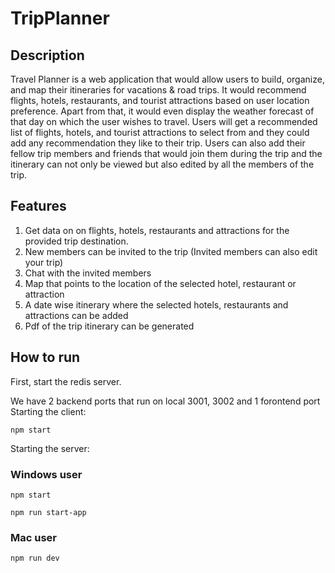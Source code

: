 # TripPlanner

## Description
Travel Planner is a web application that would allow users to build, organize, and map their itineraries for vacations & road trips. It would recommend flights, hotels, restaurants, and tourist attractions based on user location preference. Apart from that, it would even display the weather forecast of that day on which the user wishes to travel. Users will get a recommended list of flights, hotels, and tourist attractions to select from and they could add any recommendation they like to their trip. Users can also add their fellow trip members and friends that would join them during the trip and the itinerary can not only be viewed but also edited by all the members
of the trip.

## Features
1) Get data on on flights, hotels, restaurants and attractions for the provided trip destination.
2) New members can be invited to the trip (Invited members can also edit your trip)
3) Chat with the invited members
4) Map that points to the location of the selected hotel, restaurant or attraction
5) A date wise itinerary where the selected hotels, restaurants and attractions can be added
6) Pdf of the trip itinerary can be generated

## How to run
First, start the redis server.

We have 2 backend ports that run on local 3001, 3002 and 1 forontend port
Starting the client:
```
npm start
```
Starting the server:
### Windows user
```
npm start
```
```
npm run start-app
```
### Mac user
```
npm run dev
```
